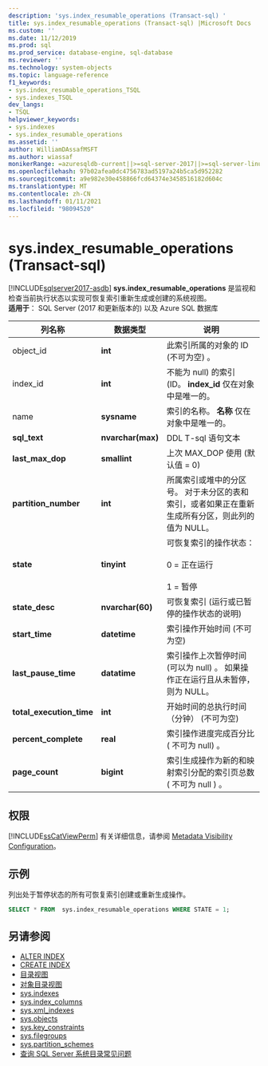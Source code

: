 ```yaml
---
description: 'sys.index_resumable_operations (Transact-sql) '
title: sys.index_resumable_operations (Transact-sql) |Microsoft Docs
ms.custom: ''
ms.date: 11/12/2019
ms.prod: sql
ms.prod_service: database-engine, sql-database
ms.reviewer: ''
ms.technology: system-objects
ms.topic: language-reference
f1_keywords:
- sys.index_resumable_operations_TSQL
- sys.indexes_TSQL
dev_langs:
- TSQL
helpviewer_keywords:
- sys.indexes
- sys.index_resumable_operations
ms.assetid: ''
author: WilliamDAssafMSFT
ms.author: wiassaf
monikerRange: =azuresqldb-current||>=sql-server-2017||>=sql-server-linux-2017||=azuresqldb-mi-current
ms.openlocfilehash: 97b02afea0dc4756783ad5197a24b5ca5d952282
ms.sourcegitcommit: a9e982e30e458866fcd64374e3458516182d604c
ms.translationtype: MT
ms.contentlocale: zh-CN
ms.lasthandoff: 01/11/2021
ms.locfileid: "98094520"
---
```

# <a name="sysindex_resumable_operations-transact-sql"></a>sys.index_resumable_operations (Transact-sql) 

[!INCLUDE[sqlserver2017-asdb](../../includes/applies-to-version/sqlserver2017-asdb.md)]
**sys.index_resumable_operations** 是监视和检查当前执行状态以实现可恢复索引重新生成或创建的系统视图。  
**适用于**： SQL Server (2017 和更新版本的) 以及 Azure SQL 数据库
  
|列名称|数据类型|说明|  
|-----------------|---------------|-----------------|  
|object_id|**int**|此索引所属的对象的 ID (不可为空) 。|  
|index_id|**int**|不能为 null) 的索引 (ID。 **index_id** 仅在对象中是唯一的。|
|name|**sysname**|索引的名称。 **名称** 仅在对象中是唯一的。|  
|**sql_text**|**nvarchar(max)**|DDL T-sql 语句文本|
|**last_max_dop**|**smallint**|上次 MAX_DOP 使用 (默认值 = 0) |
|**partition_number**|**int**|所属索引或堆中的分区号。 对于未分区的表和索引，或者如果正在重新生成所有分区，则此列的值为 NULL。|
|**state**|**tinyint**|可恢复索引的操作状态：<br /><br />0 = 正在运行<br /><br />1 = 暂停|
|**state_desc**|**nvarchar(60)**|可恢复索引 (运行或已暂停的操作状态的说明) |  
|**start_time**|**datetime**|索引操作开始时间 (不可为空) |
|**last_pause_time**|**datatime**| 索引操作上次暂停时间 (可以为 null) 。 如果操作正在运行且从未暂停，则为 NULL。|
|**total_execution_time**|**int**|开始时间的总执行时间（分钟） (不可为空) |
|**percent_complete**|**real**|索引操作进度完成百分比 ( 不可为 null) 。|
|**page_count**|**bigint**|索引生成操作为新的和映射索引分配的索引页总数 ( 不可为 null ) 。

## <a name="permissions"></a>权限

[!INCLUDE[ssCatViewPerm](../../includes/sscatviewperm-md.md)] 有关详细信息，请参阅 [Metadata Visibility Configuration](../../relational-databases/security/metadata-visibility-configuration.md)。  

## <a name="example"></a>示例

 列出处于暂停状态的所有可恢复索引创建或重新生成操作。

```sql
SELECT * FROM  sys.index_resumable_operations WHERE STATE = 1;  
```

## <a name="see-also"></a>另请参阅

- [ALTER INDEX](../../t-sql/statements/alter-index-transact-sql.md)
- [CREATE INDEX](../../t-sql/statements/create-index-transact-sql.md)
- [目录视图](catalog-views-transact-sql.md)
- [对象目录视图](object-catalog-views-transact-sql.md)
- [sys.indexes](sys-xml-indexes-transact-sql.md)
- [sys.index_columns](sys-index-columns-transact-sql.md)
- [sys.xml_indexes](sys-xml-indexes-transact-sql.md)
- [sys.objects](sys-index-columns-transact-sql.md)
- [sys.key_constraints](sys-key-constraints-transact-sql.md)
- [sys.filegroups](sys-filegroups-transact-sql.md)
- [sys.partition_schemes](sys-partition-schemes-transact-sql.md)
- [查询 SQL Server 系统目录常见问题](querying-the-sql-server-system-catalog-faq.md)

